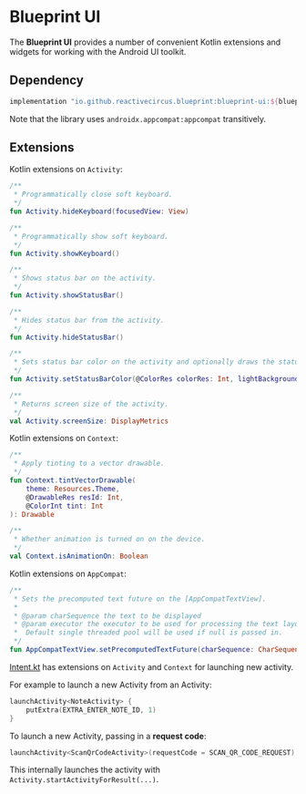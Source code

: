 # Blueprint UI

The **Blueprint UI** provides a number of convenient Kotlin extensions and widgets for working with the Android UI toolkit.

## Dependency

```groovy
implementation "io.github.reactivecircus.blueprint:blueprint-ui:${blueprint_version}"
```

Note that the library uses `androidx.appcompat:appcompat` transitively.

## Extensions

Kotlin extensions on `Activity`:

```Kotlin
/**
 * Programmatically close soft keyboard.
 */
fun Activity.hideKeyboard(focusedView: View)

/**
 * Programmatically show soft keyboard.
 */
fun Activity.showKeyboard()

/**
 * Shows status bar on the activity.
 */
fun Activity.showStatusBar()

/**
 * Hides status bar from the activity.
 */
fun Activity.hideStatusBar()

/**
 * Sets status bar color on the activity and optionally draws the status bar system ui in light or dark mode.
 */
fun Activity.setStatusBarColor(@ColorRes colorRes: Int, lightBackground: Boolean = false)

/**
 * Returns screen size of the activity.
 */
val Activity.screenSize: DisplayMetrics
```

Kotlin extensions on `Context`:

```Kotlin
/**
 * Apply tinting to a vector drawable.
 */
fun Context.tintVectorDrawable(
    theme: Resources.Theme,
    @DrawableRes resId: Int,
    @ColorInt tint: Int
): Drawable

/**
 * Whether animation is turned on on the device.
 */
val Context.isAnimationOn: Boolean
```

Kotlin extensions on `AppCompat`:

```Kotlin
/**
 * Sets the precomputed text future on the [AppCompatTextView].
 *
 * @param charSequence the text to be displayed
 * @param executor the executor to be used for processing the text layout.
 *  Default single threaded pool will be used if null is passed in.
 */
fun AppCompatTextView.setPrecomputedTextFuture(charSequence: CharSequence, executor: Executor? = null)
```

[Intent.kt][intent-extensions] has extensions on `Activity` and `Context` for launching new activity.  

For example to launch a new Activity from an Activity:

```kotlin
launchActivity<NoteActivity> {
    putExtra(EXTRA_ENTER_NOTE_ID, 1)
}
```

To launch a new Activity, passing in a **request code**:
```kotlin
launchActivity<ScanQrCodeActivity>(requestCode = SCAN_QR_CODE_REQUEST)
```

This internally launches the activity with `Activity.startActivityForResult(...)`.

[intent-extensions]: https://github.com/ReactiveCircus/blueprint/tree/main/blueprint-ui/src/main/kotlin/reactivecircus/blueprint/ui/extension/Intent.kt
